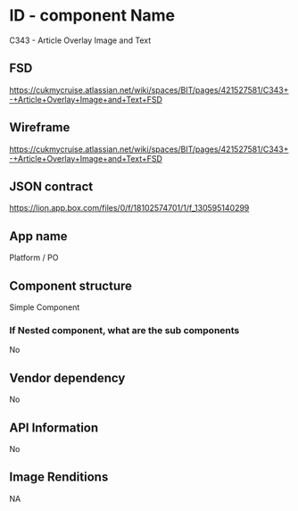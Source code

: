 # ID - component Name
C343 - Article Overlay Image and Text

## FSD
https://cukmycruise.atlassian.net/wiki/spaces/BIT/pages/421527581/C343+-+Article+Overlay+Image+and+Text+FSD


## Wireframe
https://cukmycruise.atlassian.net/wiki/spaces/BIT/pages/421527581/C343+-+Article+Overlay+Image+and+Text+FSD

## JSON contract
https://lion.app.box.com/files/0/f/18102574701/1/f_130595140299

## App name
Platform / PO

## Component structure
Simple Component

### If Nested component, what are the sub components
No

## Vendor dependency
No 

## API Information
No

## Image Renditions
NA